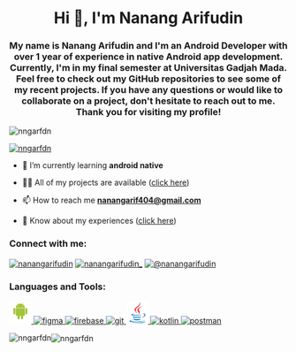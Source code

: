 <h1 align="center">Hi 👋, I'm Nanang Arifudin</h1>
<h3 align="center">My name is Nanang Arifudin and I'm an Android Developer with over 1 year of experience in native Android app development. Currently, I'm in my final semester at Universitas Gadjah Mada. Feel free to check out my GitHub repositories to see some of my recent projects. If you have any questions or would like to collaborate on a project, don't hesitate to reach out to me. Thank you for visiting my profile!</h3>

<p align="left"> <img src="https://komarev.com/ghpvc/?username=nngarfdn&label=Profile%20views&color=0e75b6&style=flat" alt="nngarfdn" /> </p>

<p align="left"> <a href="https://github.com/ryo-ma/github-profile-trophy&theme=dracula"><img src="https://github-profile-trophy.vercel.app/?username=nngarfdn" alt="nngarfdn" /></a> </p>

- 🌱 I’m currently learning **android native**

- 👨‍💻 All of my projects are available ([click here](https://nngarfdn.github.io/profile/))

- 📫 How to reach me **nanangarif404@gmail.com**

- 📄 Know about my experiences ([click here](https://nngarfdn.github.io/profile/))

<h3 align="left">Connect with me:</h3>
<p align="left">
<a href="https://linkedin.com/in/nanangarifudin" target="blank"><img align="center" src="https://raw.githubusercontent.com/rahuldkjain/github-profile-readme-generator/master/src/images/icons/Social/linked-in-alt.svg" alt="nanangarifudin" height="30" width="40" /></a>
<a href="https://instagram.com/nanangarifudin_" target="blank"><img align="center" src="https://raw.githubusercontent.com/rahuldkjain/github-profile-readme-generator/master/src/images/icons/Social/instagram.svg" alt="nanangarifudin_" height="30" width="40" /></a>
<a href="https://medium.com/@nanangarifudin" target="blank"><img align="center" src="https://raw.githubusercontent.com/rahuldkjain/github-profile-readme-generator/master/src/images/icons/Social/medium.svg" alt="@nanangarifudin" height="30" width="40" /></a>
</p>

<h3 align="left">Languages and Tools:</h3>
<p align="left"> <a href="https://developer.android.com" target="_blank" rel="noreferrer"> <img src="https://raw.githubusercontent.com/devicons/devicon/master/icons/android/android-original-wordmark.svg" alt="android" width="40" height="40"/> </a> <a href="https://www.figma.com/" target="_blank" rel="noreferrer"> <img src="https://www.vectorlogo.zone/logos/figma/figma-icon.svg" alt="figma" width="40" height="40"/> </a> <a href="https://firebase.google.com/" target="_blank" rel="noreferrer"> <img src="https://www.vectorlogo.zone/logos/firebase/firebase-icon.svg" alt="firebase" width="40" height="40"/> </a> <a href="https://git-scm.com/" target="_blank" rel="noreferrer"> <img src="https://www.vectorlogo.zone/logos/git-scm/git-scm-icon.svg" alt="git" width="40" height="40"/> </a> <a href="https://www.java.com" target="_blank" rel="noreferrer"> <img src="https://raw.githubusercontent.com/devicons/devicon/master/icons/java/java-original.svg" alt="java" width="40" height="40"/> </a> <a href="https://kotlinlang.org" target="_blank" rel="noreferrer"> <img src="https://www.vectorlogo.zone/logos/kotlinlang/kotlinlang-icon.svg" alt="kotlin" width="40" height="40"/> </a> <a href="https://postman.com" target="_blank" rel="noreferrer"> <img src="https://www.vectorlogo.zone/logos/getpostman/getpostman-icon.svg" alt="postman" width="40" height="40"/> </a> </p>

<p><img align="left" src="https://github-readme-stats.vercel.app/api/top-langs?username=nngarfdn&show_icons=true&locale=en&layout=compact" alt="nngarfdn" /></p>

<!-- <p>&nbsp;<img align="center" src="https://github-readme-stats.vercel.app/api?username=nngarfdn&show_icons=true&locale=en" alt="nngarfdn" /></p> -->

<p><img align="center" src="https://github-readme-streak-stats.herokuapp.com/?user=nngarfdn&" alt="nngarfdn" /></p>
